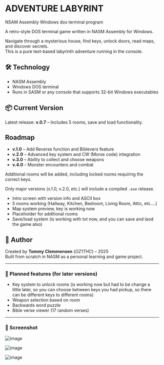 # ADVENTURE LABYRINT
NSAM Assembly Windows dos terminal program

A retro-style DOS terminal game written in NASM Assembly for Windows.

Navigate through a mysterious house, find keys, unlock doors, read maps, and discover secrets.  
This is a pure text-based labyrinth adventure running in the console.

## 🛠️ Technology

- NASM Assembly
- Windows DOS terminal
- Runs in SASM or any console that supports 32-bit Windows executables

## 📦 Current Version

Latest release: **v.0.7** – Includes 5 rooms, save and load functionality.

## Roadmap

- **v.1.0** – Add Reverse function and Biblevers feature
- **v.2.0** – Advanced key system and CW (Morse code) integration
- **v.3.0** – Ability to collect and choose weapons
- **v.4.0** – Monster encounters and combat

Additional rooms will be added, including locked rooms requiring the correct keys.

Only major versions (v.1.0, v.2.0, etc.) will include a compiled `.exe` release.

- Intro screen with version info and ASCII box
- 5 rooms working (Hallway, Kitchen, Bedroom, Living Room, Attic, etc....)
- Map system preview, key is working now
- Placeholder for additional rooms
- Save/load system (is working with txt now, and you can save and laod the game also)

## 🧠 Author

Created by **Tommy Clemmensen** (*OZ1THC*) – 2025  
Built from scratch in NASM as a personal learning and game project.

---

### 🔑 Planned features (for later versions)

- Key system to unlock rooms (is working now but had to be change a little later, so you can choose between keys you had pickup, so there can be different keys to different rooms)
- Weapon selection based on room
- Backwards word puzzle
- Bible verse viewer (17 random verses)


---

### 📸 Screenshot

![image](https://github.com/user-attachments/assets/0d4ef5f2-8f3a-47e8-ab88-dcd23c5df3f5)

![image](https://github.com/user-attachments/assets/ecc1bdc0-531a-4348-a374-998c14b12482)

![image](https://github.com/user-attachments/assets/ab927a55-2c4a-4e5f-9f94-2ebb34411376)
